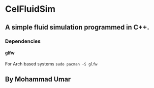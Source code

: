 # CelFluidSim

## A simple fluid simulation programmed in C++.

### Dependencies
#### glfw
For Arch based systems
`sudo pacman -S glfw`

## By Mohammad Umar
